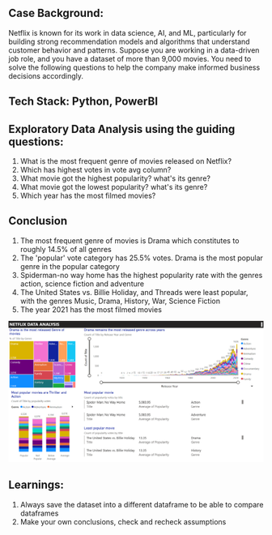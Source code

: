 ## **Case Background:** 

Netflix is known for its work in data science, AI, and ML, particularly for building strong recommendation models and algorithms that understand customer behavior and patterns. Suppose you are working in a data-driven job role, and you have a dataset of more than 9,000 movies. You need to solve the following questions to help the company make informed business decisions accordingly.

## **Tech Stack: Python, PowerBI** 

## **Exploratory Data Analysis using the guiding questions:** 
1. What is the most frequent genre of movies released on Netflix?
2. Which has highest votes in vote avg column?
3. What movie got the highest popularity? what's its genre?
4. What movie got the lowest popularity? what's its genre?
5. Which year has the most filmed movies?

## **Conclusion**
1. The most frequent genre of movies is Drama which constitutes to roughly 14.5% of all genres
2. The 'popular' vote category has 25.5% votes. Drama is the most popular genre in the popular category
3. Spiderman-no way home has the highest popularity rate with the genres action, science fiction and adventure
4. The United States vs. Billie Holiday, and Threads were least popular, with the genres Music, Drama, History, War, Science Fiction
5. The year 2021 has the most filmed movies

![Dashboard Screenshot](https://github.com/The-Divya-Kumar/Netflix_movies_analysis/blob/main/Netflix_data_analysis.png)

## **Learnings:** 
1. Always save the dataset into a different dataframe to be able to compare dataframes
2. Make your own conclusions, check and recheck assumptions

